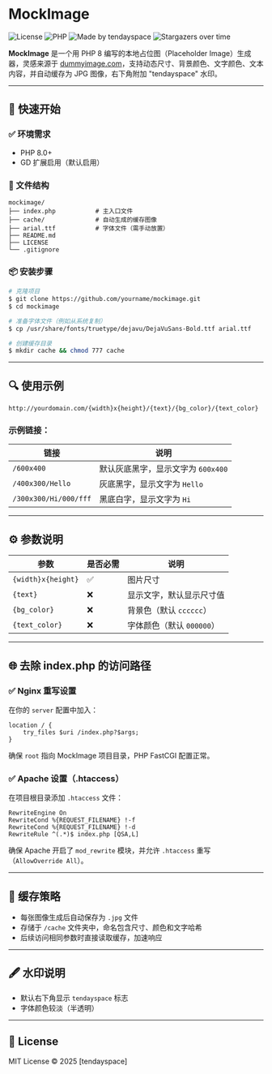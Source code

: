 # MockImage

![License](https://img.shields.io/badge/license-MIT-green)
![PHP](https://img.shields.io/badge/php-%3E=8.0-blue)
![Made by tendayspace](https://img.shields.io/badge/made%20by-tendayspace-blueviolet)
![Stargazers over time](https://starchart.cc/tendayspace/MockImage.svg)

**MockImage** 是一个用 PHP 8 编写的本地占位图（Placeholder Image）生成器，灵感来源于 [dummyimage.com](https://dummyimage.com/)，支持动态尺寸、背景颜色、文字颜色、文本内容，并自动缓存为 JPG 图像，右下角附加 "tendayspace" 水印。

---

## 🚀 快速开始

### ✅ 环境需求
- PHP 8.0+
- GD 扩展启用（默认启用）

### 📁 文件结构
```
mockimage/
├── index.php           # 主入口文件
├── cache/              # 自动生成的缓存图像
├── arial.ttf           # 字体文件（需手动放置）
├── README.md
├── LICENSE
└── .gitignore
```

### 📦 安装步骤
```bash
# 克隆项目
$ git clone https://github.com/yourname/mockimage.git
$ cd mockimage

# 准备字体文件（例如从系统复制）
$ cp /usr/share/fonts/truetype/dejavu/DejaVuSans-Bold.ttf arial.ttf

# 创建缓存目录
$ mkdir cache && chmod 777 cache
```

---

## 🔍 使用示例

```
http://yourdomain.com/{width}x{height}/{text}/{bg_color}/{text_color}
```

### 示例链接：
| 链接 | 说明 |
|------|------|
| `/600x400` | 默认灰底黑字，显示文字为 `600x400` |
| `/400x300/Hello` | 灰底黑字，显示文字为 `Hello` |
| `/300x300/Hi/000/fff` | 黑底白字，显示文字为 `Hi` |

---

## ⚙️ 参数说明
| 参数         | 是否必需 | 说明                             |
|--------------|----------|----------------------------------|
| `{width}x{height}` | ✅       | 图片尺寸                           |
| `{text}`           | ❌       | 显示文字，默认显示尺寸值               |
| `{bg_color}`       | ❌       | 背景色（默认 `cccccc`）               |
| `{text_color}`     | ❌       | 字体颜色（默认 `000000`）             |

---

## 🌐 去除 index.php 的访问路径

### ✅ Nginx 重写设置
在你的 `server` 配置中加入：
```nginx
location / {
    try_files $uri /index.php?$args;
}
```
确保 `root` 指向 MockImage 项目目录，PHP FastCGI 配置正常。

### ✅ Apache 设置（.htaccess）
在项目根目录添加 `.htaccess` 文件：
```apacheconf
RewriteEngine On
RewriteCond %{REQUEST_FILENAME} !-f
RewriteCond %{REQUEST_FILENAME} !-d
RewriteRule ^(.*)$ index.php [QSA,L]
```
确保 Apache 开启了 `mod_rewrite` 模块，并允许 `.htaccess` 重写（`AllowOverride All`）。

---

## 📂 缓存策略
- 每张图像生成后自动保存为 `.jpg` 文件
- 存储于 `/cache` 文件夹中，命名包含尺寸、颜色和文字哈希
- 后续访问相同参数时直接读取缓存，加速响应

---

## 🖋️ 水印说明
- 默认右下角显示 `tendayspace` 标志
- 字体颜色较淡（半透明）

---

## 🪪 License
MIT License © 2025 [tendayspace]
